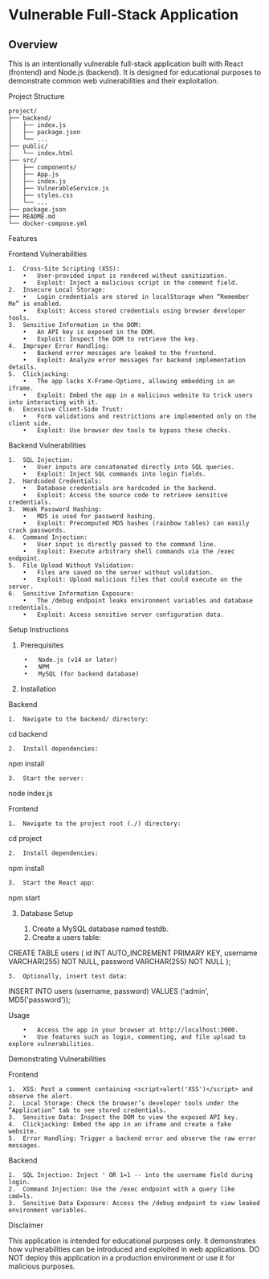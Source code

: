 
# Vulnerable Full-Stack Application

## Overview

This is an intentionally vulnerable full-stack application built with React (frontend) and Node.js (backend). It is designed for educational purposes to demonstrate common web vulnerabilities and their exploitation.

Project Structure
```
project/
├── backend/
│   ├── index.js
│   ├── package.json
│   └── ...
├── public/
│   └── index.html
├── src/
│   ├── components/
│   ├── App.js
│   ├── index.js
│   ├── VulnerableService.js
│   ├── styles.css
│   └── ...
├── package.json
├── README.md
└── docker-compose.yml
```
Features

Frontend Vulnerabilities

	1.	Cross-Site Scripting (XSS):
		•	User-provided input is rendered without sanitization.
		•	Exploit: Inject a malicious script in the comment field.
	2.	Insecure Local Storage:
		•	Login credentials are stored in localStorage when “Remember Me” is enabled.
		•	Exploit: Access stored credentials using browser developer tools.
	3.	Sensitive Information in the DOM:
		•	An API key is exposed in the DOM.
		•	Exploit: Inspect the DOM to retrieve the key.
	4.	Improper Error Handling:
		•	Backend error messages are leaked to the frontend.
		•	Exploit: Analyze error messages for backend implementation details.
	5.	Clickjacking:
		•	The app lacks X-Frame-Options, allowing embedding in an iframe.
		•	Exploit: Embed the app in a malicious website to trick users into interacting with it.
	6.	Excessive Client-Side Trust:
		•	Form validations and restrictions are implemented only on the client side.
		•	Exploit: Use browser dev tools to bypass these checks.

Backend Vulnerabilities

	1.	SQL Injection:
		•	User inputs are concatenated directly into SQL queries.
		•	Exploit: Inject SQL commands into login fields.
	2.	Hardcoded Credentials:
		•	Database credentials are hardcoded in the backend.
		•	Exploit: Access the source code to retrieve sensitive credentials.
	3.	Weak Password Hashing:
		•	MD5 is used for password hashing.
		•	Exploit: Precomputed MD5 hashes (rainbow tables) can easily crack passwords.
	4.	Command Injection:
		•	User input is directly passed to the command line.
		•	Exploit: Execute arbitrary shell commands via the /exec endpoint.
	5.	File Upload Without Validation:
		•	Files are saved on the server without validation.
		•	Exploit: Upload malicious files that could execute on the server.
	6.	Sensitive Information Exposure:
		•	The /debug endpoint leaks environment variables and database credentials.
		•	Exploit: Access sensitive server configuration data.

Setup Instructions

1. Prerequisites

		•	Node.js (v14 or later)
		•	NPM
		•	MySQL (for backend database)

2. Installation

Backend

	1.	Navigate to the backend/ directory:

cd backend


	2.	Install dependencies:

npm install


	3.	Start the server:

node index.js



Frontend

	1.	Navigate to the project root (./) directory:

cd project


	2.	Install dependencies:

npm install


	3.	Start the React app:

npm start

3. Database Setup

	1.	Create a MySQL database named testdb.
	2.	Create a users table:

CREATE TABLE users (
    id INT AUTO_INCREMENT PRIMARY KEY,
    username VARCHAR(255) NOT NULL,
    password VARCHAR(255) NOT NULL
);


	3.	Optionally, insert test data:

INSERT INTO users (username, password) VALUES ('admin', MD5('password'));

Usage

		•	Access the app in your browser at http://localhost:3000.
		•	Use features such as login, commenting, and file upload to explore vulnerabilities.

Demonstrating Vulnerabilities

Frontend

	1.	XSS: Post a comment containing <script>alert('XSS')</script> and observe the alert.
	2.	Local Storage: Check the browser’s developer tools under the “Application” tab to see stored credentials.
	3.	Sensitive Data: Inspect the DOM to view the exposed API key.
	4.	Clickjacking: Embed the app in an iframe and create a fake website.
	5.	Error Handling: Trigger a backend error and observe the raw error messages.

Backend

	1.	SQL Injection: Inject ' OR 1=1 -- into the username field during login.
	2.	Command Injection: Use the /exec endpoint with a query like cmd=ls.
	3.	Sensitive Data Exposure: Access the /debug endpoint to view leaked environment variables.

Disclaimer

This application is intended for educational purposes only. It demonstrates how vulnerabilities can be introduced and exploited in web applications. DO NOT deploy this application in a production environment or use it for malicious purposes.
